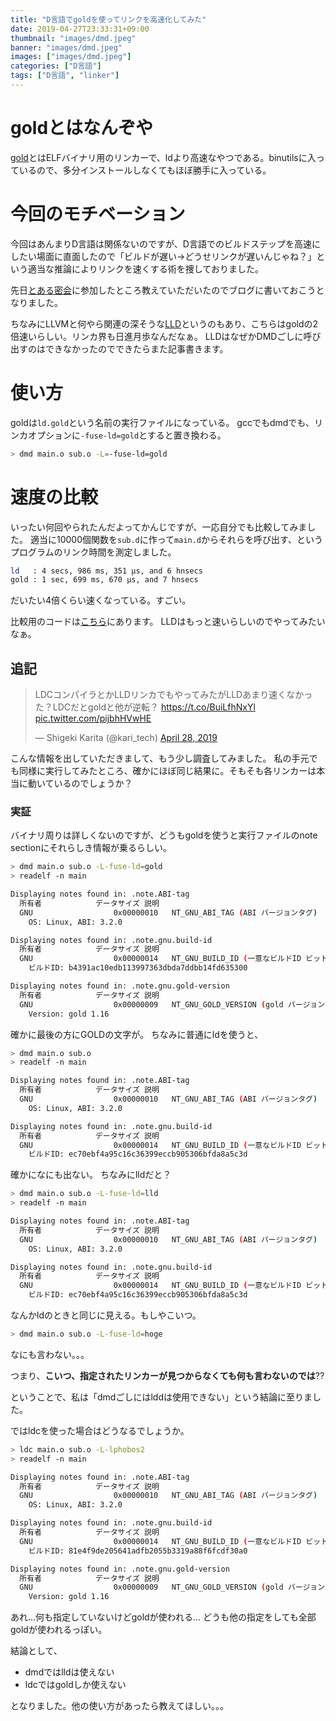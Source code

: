 ```yaml
---
title: "D言語でgoldを使ってリンクを高速化してみた"
date: 2019-04-27T23:33:31+09:00
thumbnail: "images/dmd.jpeg"
banner: "images/dmd.jpeg"
images: ["images/dmd.jpeg"]
categories: ["D言語"]
tags: ["D言語", "linker"]
---
```


# goldとはなんぞや
[gold](https://en.wikipedia.org/wiki/Gold_(linke))とはELFバイナリ用のリンカーで、ldより高速なやつである。binutilsに入っているので、多分インストールしなくてもほぼ勝手に入っている。

# 今回のモチベーション
今回はあんまりD言語は関係ないのですが、D言語でのビルドステップを高速にしたい場面に直面したので「ビルドが遅い→どうせリンクが遅いんじゃね？」という適当な推論によりリンクを速くする術を捜しておりました。

先日[とある密会](https://connpass.com/event/127884/)に参加したところ教えていただいたのでブログに書いておこうとなりました。

ちなみにLLVMと何やら関連の深そうな[LLD](https://lld.llvm.org/)というのもあり、こちらはgoldの2倍速いらしい。リンカ界も日進月歩なんだなぁ。
LLDはなぜかDMDごしに呼び出すのはできなかったのでできたらまた記事書きます。

# 使い方
goldは`ld.gold`という名前の実行ファイルになっている。
gccでもdmdでも、リンカオプションに`-fuse-ld=gold`とすると置き換わる。
```bash
> dmd main.o sub.o -L=-fuse-ld=gold
```

# 速度の比較

いったい何回やられたんだよってかんじですが、一応自分でも比較してみました。
適当に10000個関数を`sub.d`に作って`main.d`からそれらを呼び出す、というプログラムのリンク時間を測定しました。
```bash
ld   : 4 secs, 986 ms, 351 μs, and 6 hnsecs
gold : 1 sec, 699 ms, 670 μs, and 7 hnsecs
```
だいたい4倍くらい速くなっている。すごい。

比較用のコードは[こちら](https://gist.github.com/Sobaya007/fcd6d0eaee61f33e9d22dee112e155b9)にあります。
LLDはもっと速いらしいのでやってみたいなぁ。 

## 追記
<blockquote class="twitter-tweet" data-partner="tweetdeck"><p lang="ja" dir="ltr">LDCコンパイラとかLLDリンカでもやってみたがLLDあまり速くなかった？LDCだとgoldと他が逆転？ <a href="https://t.co/BuiLfhNxYl">https://t.co/BuiLfhNxYl</a> <a href="https://t.co/pijbhHVwHE">pic.twitter.com/pijbhHVwHE</a></p>&mdash; Shigeki Karita (@kari_tech) <a href="https://twitter.com/kari_tech/status/1122335530421612544?ref_src=twsrc%5Etfw">April 28, 2019</a></blockquote>
<script async src="https://platform.twitter.com/widgets.js" charset="utf-8"></script>
こんな情報を出していただきまして、もう少し調査してみました。
私の手元でも同様に実行してみたところ、確かにほぼ同じ結果に。そもそも各リンカーは本当に動いているのでしょうか？

### 実証
バイナリ周りは詳しくないのですが、どうもgoldを使うと実行ファイルのnote sectionにそれらしき情報が乗るらしい。

```bash
> dmd main.o sub.o -L-fuse-ld=gold
> readelf -n main

Displaying notes found in: .note.ABI-tag
  所有者            データサイズ	説明
  GNU                  0x00000010	NT_GNU_ABI_TAG (ABI バージョンタグ)
    OS: Linux, ABI: 3.2.0

Displaying notes found in: .note.gnu.build-id
  所有者            データサイズ	説明
  GNU                  0x00000014	NT_GNU_BUILD_ID (一意なビルドID ビット列)
    ビルドID: b4391ac10edb113997363dbda7ddbb14fd635300

Displaying notes found in: .note.gnu.gold-version
  所有者            データサイズ	説明
  GNU                  0x00000009	NT_GNU_GOLD_VERSION (gold バージョン)
    Version: gold 1.16
```
確かに最後の方にGOLDの文字が。
ちなみに普通にldを使うと、
```bash
> dmd main.o sub.o
> readelf -n main

Displaying notes found in: .note.ABI-tag
  所有者            データサイズ	説明
  GNU                  0x00000010	NT_GNU_ABI_TAG (ABI バージョンタグ)
    OS: Linux, ABI: 3.2.0

Displaying notes found in: .note.gnu.build-id
  所有者            データサイズ	説明
  GNU                  0x00000014	NT_GNU_BUILD_ID (一意なビルドID ビット列)
    ビルドID: ec70ebf4a95c16c36399eccb905306bfda8a5c3d
```
確かになにも出ない。
ちなみにlldだと？
```bash
> dmd main.o sub.o -L-fuse-ld=lld
> readelf -n main

Displaying notes found in: .note.ABI-tag
  所有者            データサイズ	説明
  GNU                  0x00000010	NT_GNU_ABI_TAG (ABI バージョンタグ)
    OS: Linux, ABI: 3.2.0

Displaying notes found in: .note.gnu.build-id
  所有者            データサイズ	説明
  GNU                  0x00000014	NT_GNU_BUILD_ID (一意なビルドID ビット列)
    ビルドID: ec70ebf4a95c16c36399eccb905306bfda8a5c3d
```
なんかldのときと同じに見える。もしやこいつ。
```bash
> dmd main.o sub.o -L-fuse-ld=hoge
```
なにも言わない。。。

つまり、**こいつ、指定されたリンカーが見つからなくても何も言わないのでは**??

ということで、私は「dmdごしにはlddは使用できない」という結論に至りました。

ではldcを使った場合はどうなるでしょうか。
```bash
> ldc main.o sub.o -L-lphobos2
> readelf -n main

Displaying notes found in: .note.ABI-tag
  所有者            データサイズ	説明
  GNU                  0x00000010	NT_GNU_ABI_TAG (ABI バージョンタグ)
    OS: Linux, ABI: 3.2.0

Displaying notes found in: .note.gnu.build-id
  所有者            データサイズ	説明
  GNU                  0x00000014	NT_GNU_BUILD_ID (一意なビルドID ビット列)
    ビルドID: 81e4f9de205641adfb2055b3319a88f6fcdf30a0

Displaying notes found in: .note.gnu.gold-version
  所有者            データサイズ	説明
  GNU                  0x00000009	NT_GNU_GOLD_VERSION (gold バージョン)
    Version: gold 1.16
```
あれ...何も指定していないけどgoldが使われる...
どうも他の指定をしても全部goldが使われるっぽい。

結論として、

- dmdではlldは使えない
- ldcではgoldしか使えない

となりました。他の使い方があったら教えてほしい。。。
